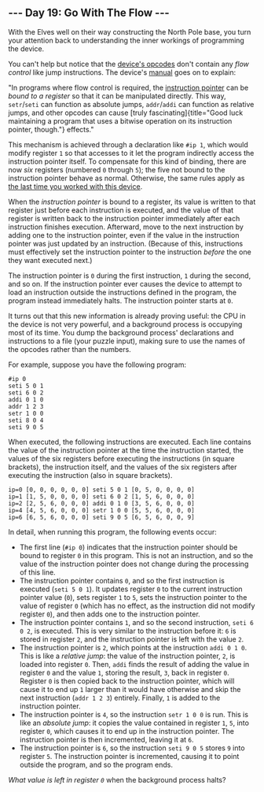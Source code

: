 ## \-\-- Day 19: Go With The Flow \-\--

With the Elves well on their way constructing the North Pole base, you
turn your attention back to understanding the inner workings of
programming the device.

You can\'t help but notice that the [device\'s opcodes](16) don\'t
contain any *flow control* like jump instructions. The device\'s
[manual](16) goes on to explain:

\"In programs where flow control is required, the [instruction
pointer](https://en.wikipedia.org/wiki/Program_counter) can be *bound to
a register* so that it can be manipulated directly. This way,
`setr`/`seti` can function as absolute jumps, `addr`/`addi` can function
as relative jumps, and other opcodes can cause [truly
fascinating]{title="Good luck maintaining a program that uses a bitwise operation on its instruction pointer, though."}
effects.\"

This mechanism is achieved through a declaration like `#ip 1`, which
would modify register `1` so that accesses to it let the program
indirectly access the instruction pointer itself. To compensate for this
kind of binding, there are now *six* registers (numbered `0` through
`5`); the five not bound to the instruction pointer behave as normal.
Otherwise, the same rules apply as [the last time you worked with this
device](16).

When the *instruction pointer* is bound to a register, its value is
written to that register just before each instruction is executed, and
the value of that register is written back to the instruction pointer
immediately after each instruction finishes execution. Afterward, move
to the next instruction by adding one to the instruction pointer, even
if the value in the instruction pointer was just updated by an
instruction. (Because of this, instructions must effectively set the
instruction pointer to the instruction *before* the one they want
executed next.)

The instruction pointer is `0` during the first instruction, `1` during
the second, and so on. If the instruction pointer ever causes the device
to attempt to load an instruction outside the instructions defined in
the program, the program instead immediately halts. The instruction
pointer starts at `0`.

It turns out that this new information is already proving useful: the
CPU in the device is not very powerful, and a background process is
occupying most of its time. You dump the background process\'
declarations and instructions to a file (your puzzle input), making sure
to use the names of the opcodes rather than the numbers.

For example, suppose you have the following program:

    #ip 0
    seti 5 0 1
    seti 6 0 2
    addi 0 1 0
    addr 1 2 3
    setr 1 0 0
    seti 8 0 4
    seti 9 0 5

When executed, the following instructions are executed. Each line
contains the value of the instruction pointer at the time the
instruction started, the values of the six registers before executing
the instructions (in square brackets), the instruction itself, and the
values of the six registers after executing the instruction (also in
square brackets).

    ip=0 [0, 0, 0, 0, 0, 0] seti 5 0 1 [0, 5, 0, 0, 0, 0]
    ip=1 [1, 5, 0, 0, 0, 0] seti 6 0 2 [1, 5, 6, 0, 0, 0]
    ip=2 [2, 5, 6, 0, 0, 0] addi 0 1 0 [3, 5, 6, 0, 0, 0]
    ip=4 [4, 5, 6, 0, 0, 0] setr 1 0 0 [5, 5, 6, 0, 0, 0]
    ip=6 [6, 5, 6, 0, 0, 0] seti 9 0 5 [6, 5, 6, 0, 0, 9]

In detail, when running this program, the following events occur:

-   The first line (`#ip 0`) indicates that the instruction pointer
    should be bound to register `0` in this program. This is not an
    instruction, and so the value of the instruction pointer does not
    change during the processing of this line.
-   The instruction pointer contains `0`, and so the first instruction
    is executed (`seti 5 0 1`). It updates register `0` to the current
    instruction pointer value (`0`), sets register `1` to `5`, sets the
    instruction pointer to the value of register `0` (which has no
    effect, as the instruction did not modify register `0`), and then
    adds one to the instruction pointer.
-   The instruction pointer contains `1`, and so the second instruction,
    `seti 6 0 2`, is executed. This is very similar to the instruction
    before it: `6` is stored in register `2`, and the instruction
    pointer is left with the value `2`.
-   The instruction pointer is `2`, which points at the instruction
    `addi 0 1 0`. This is like a *relative jump*: the value of the
    instruction pointer, `2`, is loaded into register `0`. Then, `addi`
    finds the result of adding the value in register `0` and the value
    `1`, storing the result, `3`, back in register `0`. Register `0` is
    then copied back to the instruction pointer, which will cause it to
    end up `1` larger than it would have otherwise and skip the next
    instruction (`addr 1 2 3`) entirely. Finally, `1` is added to the
    instruction pointer.
-   The instruction pointer is `4`, so the instruction `setr 1 0 0` is
    run. This is like an *absolute jump*: it copies the value contained
    in register `1`, `5`, into register `0`, which causes it to end up
    in the instruction pointer. The instruction pointer is then
    incremented, leaving it at `6`.
-   The instruction pointer is `6`, so the instruction `seti 9 0 5`
    stores `9` into register `5`. The instruction pointer is
    incremented, causing it to point outside the program, and so the
    program ends.

*What value is left in register `0`* when the background process halts?
